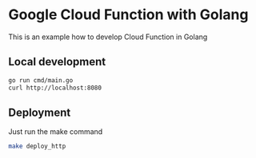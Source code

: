 # Google Cloud Function with Golang

This is an example how to develop Cloud Function in Golang

## Local development

```bash
go run cmd/main.go
curl http://localhost:8080
```

## Deployment

Just run the make command

```bash
make deploy_http
```
